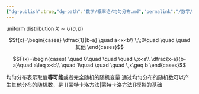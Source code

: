 ```yaml
---
{"dg-publish":true,"dg-path":"数学/概率论/均匀分布.md","permalink":"/数学/概率论/均匀分布/","dgPassFrontmatter":true,"noteIcon":"","created":"2024-04-16T13:01:27.357+08:00","updated":"2024-04-25T10:57:17.783+08:00"}
---
```


uniform distribution
$X\sim U(a,b)$

$$f(x)=\begin{cases}
\dfrac{1}{b-a} \quad a<x<b\\
\;\;0\quad \quad \quad 其他
\end{cases}$$

$$F(x)=\begin{cases}
\quad 0\quad  \quad \quad \,x<a\\
\dfrac{x-a}{b-a}\quad  a\leq x<b\\
\quad 1\quad \quad \quad \,x\geq b
\end{cases}$$

均匀分布表示取值**等可能**或者完全随机的随机变量
通过均匀分布的随机数可以产生其他分布的随机数，是 [[蒙特卡洛方法\|蒙特卡洛方法]]模拟的基础

